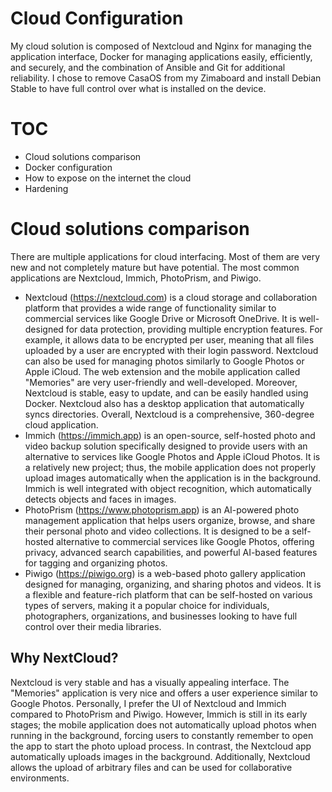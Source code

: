 # Cloud Configuration
My cloud solution is composed of Nextcloud and Nginx for managing the application interface, Docker for managing applications easily, efficiently, and securely, and the combination of Ansible and Git for additional reliability. I chose to remove CasaOS from my Zimaboard and install Debian Stable to have full control over what is installed on the device.

# TOC
 - Cloud solutions comparison
 - Docker configuration
 - How to expose on the internet the cloud
 - Hardening

# Cloud solutions comparison
There are multiple applications for cloud interfacing. Most of them are very new and not completely mature but have potential. The most common applications are Nextcloud, Immich, PhotoPrism, and Piwigo.
- Nextcloud (https://nextcloud.com) is a cloud storage and collaboration platform that provides a wide range of functionality similar to commercial services like Google Drive or Microsoft OneDrive. It is well-designed for data protection, providing multiple encryption features. For example, it allows data to be encrypted per user, meaning that all files uploaded by a user are encrypted with their login password. Nextcloud can also be used for managing photos similarly to Google Photos or Apple iCloud. The web extension and the mobile application called "Memories" are very user-friendly and well-developed. Moreover, Nextcloud is stable, easy to update, and can be easily handled using Docker. Nextcloud also has a desktop application that automatically syncs directories. Overall, Nextcloud is a comprehensive, 360-degree cloud application.
- Immich (https://immich.app) is an open-source, self-hosted photo and video backup solution specifically designed to provide users with an alternative to services like Google Photos and Apple iCloud Photos. It is a relatively new project; thus, the mobile application does not properly upload images automatically when the application is in the background. Immich is well integrated with object recognition, which automatically detects objects and faces in images.
- PhotoPrism (https://www.photoprism.app) is an AI-powered photo management application that helps users organize, browse, and share their personal photo and video collections. It is designed to be a self-hosted alternative to commercial services like Google Photos, offering privacy, advanced search capabilities, and powerful AI-based features for tagging and organizing photos.
- Piwigo (https://piwigo.org) is a web-based photo gallery application designed for managing, organizing, and sharing photos and videos. It is a flexible and feature-rich platform that can be self-hosted on various types of servers, making it a popular choice for individuals, photographers, organizations, and businesses looking to have full control over their media libraries.
   
## Why NextCloud?
Nextcloud is very stable and has a visually appealing interface. The "Memories" application is very nice and offers a user experience similar to Google Photos. Personally, I prefer the UI of Nextcloud and Immich compared to PhotoPrism and Piwigo. However, Immich is still in its early stages; the mobile application does not automatically upload photos when running in the background, forcing users to constantly remember to open the app to start the photo upload process. In contrast, the Nextcloud app automatically uploads images in the background. Additionally, Nextcloud allows the upload of arbitrary files and can be used for collaborative environments.


